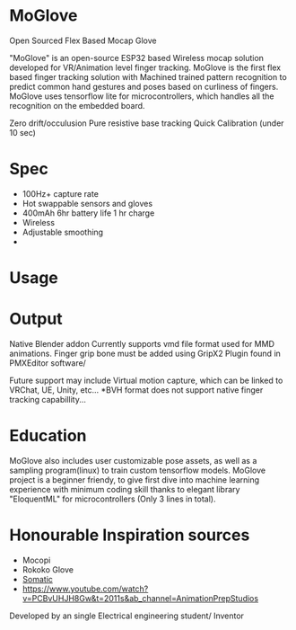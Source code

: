 # MoGlove
Open Sourced Flex Based Mocap Glove

"MoGlove" is an open-source ESP32 based Wireless mocap solution developed for VR/Animation level finger tracking.
MoGlove is the first flex based finger tracking solution with Machined trained pattern recognition to predict common hand gestures and poses based on curliness of fingers. 
MoGlove uses tensorflow lite for microcontrollers, which handles all the recognition on the embedded board.

Zero drift/occulusion
Pure resistive base tracking
Quick Calibration (under 10 sec)


# Spec
- 100Hz+ capture rate
- Hot swappable sensors and gloves
- 400mAh 6hr battery life 1 hr charge
- Wireless
- Adjustable smoothing
- 

# Usage


# Output
Native Blender addon
Currently supports vmd file format used for MMD animations.
Finger grip bone must be added using GripX2 Plugin found in PMXEditor software/

Future support may include Virtual motion capture, which can be linked to VRChat, UE, Unity, etc...
*BVH format does not support native finger tracking capabillity...

# Education
MoGlove also includes user customizable pose assets, as well as a sampling program(linux) to train custom tensorflow models.
MoGlove project is a beginner friendy, to give first dive into machine learning experience with minimum coding skill thanks to elegant library "EloquentML" for microcontrollers (Only 3 lines in total).



# Honourable Inspiration sources
- Mocopi
- Rokoko Glove
- [Somatic](https://www.youtube.com/watch?v=iTj0lcVSIVU&t=613s&ab_channel=ZackFreedman)
- https://www.youtube.com/watch?v=PCBvUHJH8Gw&t=2011s&ab_channel=AnimationPrepStudios

Developed by an single Electrical engineering student/ Inventor
